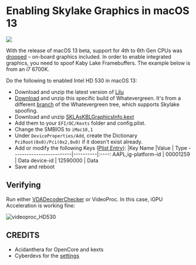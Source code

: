 # Enabling Skylake Graphics in macOS 13
![](/Users/5t33z0/Desktop/spoofkbl.png)

With the release of macOS 13 beta, support for 4th to 6th Gen CPUs was [dropped](https://github.com/dortania/OpenCore-Legacy-Patcher/issues/998) – on-board graphics included. In order to enable integrated graphics, you need to spoof Kaby Lake Framebuffers. The example below is from an i7 6700K.

Do the following to enabled Intel HD 530 in macOS 13: 

- Download and unzip the latest version of [Lilu](https://dortania.github.io/builds/?product=Lilu&viewall=true)
- [Download](https://github.com/5T33Z0/OC-Little-Translated/blob/main/11_Graphics/iGPU/WhateverGreen-1.6.0-RELEASE.zip?raw=true) and unzip this specific build of Whatevergreen. It's from a different [branch](https://github.com/acidanthera/WhateverGreen/actions/runs/2495481119) of the Whatevergreen tree, which supports Skylake spoofing.
- Download and unzip [SKLAsKBLGraphicsInfo.kext](https://github.com/Lorys89/OC-Little-Translated/raw/main/11_Graphics/iGPU/SKLAsKBLGraphicsInfo.kext.zip)
- Add them to your `EFI/OC/Kexts` folder and config.plist.
- Change the SMBIOS to `iMac18,1`
- Under `DeviceProperties/Add`, create the Dictionary `PciRoot(0x0)/Pci(0x2,0x0)` if it doesn't exist already.
- Add or modify the following Keys ([Plist Entry](https://github.com/5T33Z0/OC-Little-Translated/blob/main/11_Graphics/iGPU/Plists/OC_SKL2KBL_Ventura.plist)):
	|Key Name                |Value     | Type
	-------------------------|----------|:----:
	AAPL,ig-platform-id      | 00001259 | Data
	device-id                | 12590000 | Data
- Save and reboot

## Verifying
Run either [VDADecoderChecker](https://i.applelife.ru/2019/05/451893_10.12_VDADecoderChecker.zip) or VideoProc. In this case, iGPU Acceleration is working fine:

![videoproc_HD530](https://user-images.githubusercontent.com/76865553/174106261-050c342d-66f9-4f98-b63c-c4bbea3f7f28.png)

## CREDITS
- Acidanthera for OpenCore and kexts
- Cyberdevs for the [settings](https://www.insanelymac.com/forum/topic/351969-pre-release-macos-ventura/?do=findComment&comment=2785675)

